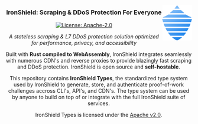 <img 
    align="right" 
    width="80"
    src="https://raw.githubusercontent.com/IronShield-Tech/ironshield-types/refs/heads/main/.github/assets/ironshield_emblum.svg"
/>

<div align="center">
    
   ### IronShield: Scraping & DDoS Protection For Everyone
   [![License: Apache-2.0](https://img.shields.io/badge/license-Apache--2.0-blue.svg)](https://github.com/IronShield-Tech/ironshield-api/blob/main/LICENSE)

   *A stateless scraping & L7 DDoS protection solution optimized for performance, privacy, and accessibility*

   Built with **Rust compiled to WebAssembly**, IronShield integrates seamlessly with numerous CDN's and reverse proxies to provide blazingly fast scraping and DDoS protection. IronShield is open source and **self-hostable**.

   This repository contains **IronShield Types**, the standardized type system used by IronShield to generate, store, and authenticate proof-of-work challenges accross CLI's, API's, and CDN's. The type system can be used by anyone to build on top of or integrate with the full IronShield suite of services.

</div>

<p align="center">
  IronShield Types is licensed under the <a href="https://github.com/IronShield-Tech/ironshield-types/blob/main/LICENSE">Apache v2.0</a>.  
</p>
